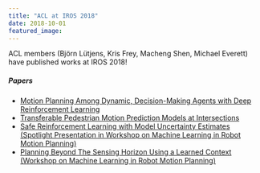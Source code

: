 ```yaml
---
title: "ACL at IROS 2018"
date: 2018-10-01
featured_image:
---
```


ACL members (Björn Lütjens, Kris Frey, Macheng Shen, Michael Everett) have published works at IROS 2018!

##### Papers

* [Motion Planning Among Dynamic, Decision-Making Agents with Deep Reinforcement Learning](https://arxiv.org/abs/1805.01956)
* [Transferable Pedestrian Motion Prediction Models at Intersections](https://arxiv.org/abs/1804.00495)
* [Safe Reinforcement Learning with Model Uncertainty Estimates (Spotlight Presentation in Workshop on Machine Learning in Robot Motion Planning)](https://arxiv.org/abs/1810.08700)
* [Planning Beyond The Sensing Horizon Using a Learned Context (Workshop on Machine Learning in Robot Motion Planning)](https://personalrobotics.cs.washington.edu/workshops/mlmp2018/assets/docs/18_CameraReadySubmission.pdf)